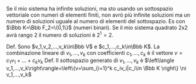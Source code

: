 Se il mio sistema ha infinite soluzioni, ma sto usando un sottospazio vettoriale con numeri di elementi finiti, non avrò più infinite soluzioni ma un numero di soluzioni uguale al numero di elementi del sottospazio. Es con $\Bbb K=\Bbb F_2=\{0,1\}$ (numeri binari). Se il mio sistema quadrato 2x2 avrà rango 2 il numero di soluzioni è $2^1=2$.

Def. Sono $v_1,v_2,...,v_k\in\Bbb V$ e $c_1,...,c_k\in\Bbb K$. La combinazione lineare di $v_1,...,v_k$ con coefficienti $c_1,...,c_k$ è il vettore $v=c_1v_1+...+c_kv_k$
Def. Il sottospazio generato di $v_1,...,v_k$ è
$\left\langle v_1,...,v_k\right\rangle=\left\{v=\sum_{i=1}^k c_iv_i|c_i\in \Bbb K \right\} \ni v_1,...,v_k$
